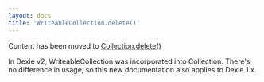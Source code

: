 ```yaml
---
layout: docs
title: 'WriteableCollection.delete()'
---
```

Content has been moved to [Collection.delete()](Collection.delete())

In Dexie v2, WriteableCollection was incorporated into Collection. There's no difference in usage, so this new documentation also applies to Dexie 1.x.
